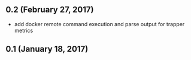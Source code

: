 ## 0.2 (February 27, 2017)

- add docker remote command execution and parse output for trapper metrics

## 0.1 (January 18, 2017)
